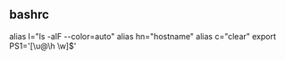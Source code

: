 ## bashrc

alias l="ls -alF --color=auto"
alias hn="hostname"
alias c="clear"
export PS1='[\u@\h \w]\$'